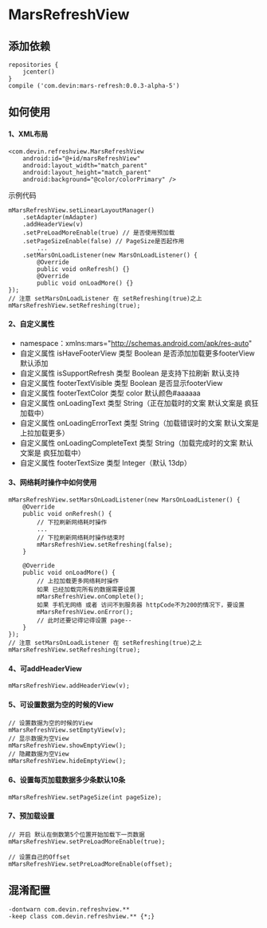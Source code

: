# MarsRefreshView
## 添加依赖

```
repositories {
    jcenter()
}
compile ('com.devin:mars-refresh:0.0.3-alpha-5')
```
## 如何使用
#### 1、XML布局
```
<com.devin.refreshview.MarsRefreshView
    android:id="@+id/marsRefreshView"
    android:layout_width="match_parent"
    android:layout_height="match_parent"
    android:background="@color/colorPrimary" />
```
示例代码

```
mMarsRefreshView.setLinearLayoutManager()
    .setAdapter(mAdapter)
    .addHeaderView(v)
    .setPreLoadMoreEnable(true) // 是否使用预加载
    .setPageSizeEnable(false) // PageSize是否起作用
        ...
    .setMarsOnLoadListener(new MarsOnLoadListener() {
        @Override
        public void onRefresh() {}
        @Override
        public void onLoadMore() {}
});
// 注意 setMarsOnLoadListener 在 setRefreshing(true)之上
mMarsRefreshView.setRefreshing(true);
```
#### 2、自定义属性
* namespace：xmlns:mars="http://schemas.android.com/apk/res-auto"
* 自定义属性 isHaveFooterView 类型 Boolean 是否添加加载更多footerView 默认添加
* 自定义属性 isSupportRefresh 类型 Boolean 是支持下拉刷新 默认支持
* 自定义属性 footerTextVisible 类型 Boolean 是否显示footerView
* 自定义属性 footerTextColor 类型 color 默认颜色#aaaaaa
* 自定义属性 onLoadingText 类型 String（正在加载时的文案 默认文案是 疯狂加载中）
* 自定义属性 onLoadingErrorText 类型 String（加载错误时的文案 默认文案是 上拉加载更多）
* 自定义属性 onLoadingCompleteText 类型 String（加载完成时的文案 默认文案是 疯狂加载中）
* 自定义属性 footerTextSize 类型 Integer（默认 13dp）

#### 3、网络耗时操作中如何使用

```
mMarsRefreshView.setMarsOnLoadListener(new MarsOnLoadListener() {
    @Override
    public void onRefresh() {
        // 下拉刷新网络耗时操作
        ...
        // 下拉刷新网络耗时操作结束时
        mMarsRefreshView.setRefreshing(false);
    }

    @Override
    public void onLoadMore() {
        // 上拉加载更多网络耗时操作
        如果 已经加载完所有的数据需要设置
        mMarsRefreshView.onComplete();
        如果 手机无网络 或者 访问不到服务器 httpCode不为200的情况下，要设置
        mMarsRefreshView.onError();
        // 此时还要记得记得设置 page--
    }
});
// 注意 setMarsOnLoadListener 在 setRefreshing(true)之上
mMarsRefreshView.setRefreshing(true);
```
#### 4、可addHeaderView

```
mMarsRefreshView.addHeaderView(v);
```
#### 5、可设置数据为空的时候的View
```
// 设置数据为空的时候的View
mMarsRefreshView.setEmptyView(v);
// 显示数据为空View
mMarsRefreshView.showEmptyView();
// 隐藏数据为空View
mMarsRefreshView.hideEmptyView();
```
#### 6、设置每页加载数据多少条默认10条
```
mMarsRefreshView.setPageSize(int pageSize);
```
#### 7、预加载设置
```
// 开启 默认在倒数第5个位置开始加载下一页数据
mMarsRefreshView.setPreLoadMoreEnable(true);

// 设置自己的Offset
mMarsRefreshView.setPreLoadMoreEnable(offset);
```
## 混淆配置

```
-dontwarn com.devin.refreshview.**
-keep class com.devin.refreshview.** {*;}
```


